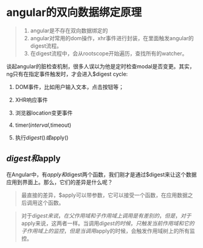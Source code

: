 # angular的双向数据绑定原理
> 1. angular是不存在双向数据绑定的
> 2. angular对常用的dom操作，xhr事件进行封装，在里面触发angular的digest流程。
> 3. 在digest流程中，会从rootscope开始遍历，查找所有的watcher。

谈起angular的脏检查机制，很多人误以为他是定时检查modal是否变更。其实，ng只有在指定事件触发时，才会进入$digest cycle:
1. DOM事件，比如用户输入文本，点击按钮等；

2. XHR响应事件

3. 浏览器location变更事件

4. timer($interval,$timeout)

5. 执行$digest()或$apply()

## $digest和$apply
在Angular中，有$apply和$digest两个函数，我们刚才是通过$digest来让这个数据应用到界面上。那么，它们的差异是什么呢？

> 最直接的差异，$apply可以带参数，它可以接受一个函数，在应用数据之后调用这个函数。

> 对于$digest来说，在父作用域和子作用域上调用是有差别的，但是，对于$apply来说，这两者一样。当调用$digest的时候，只触发当前作用域和它的子作用域上的监控，但是当调用$apply的时候，会触发作用域树上的所有监控。
